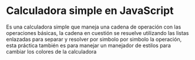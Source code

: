 # Calculadora simple en JavaScript

Es una calculadora simple que maneja una cadena de operación con las operaciones básicas, la cadena en cuestión se resuelve utilizando las listas enlazadas para separar y resolver por simbolo por simbolo la operación, esta práctica también es para manejar un manejador de estilos para cambiar los colores de la calculadora